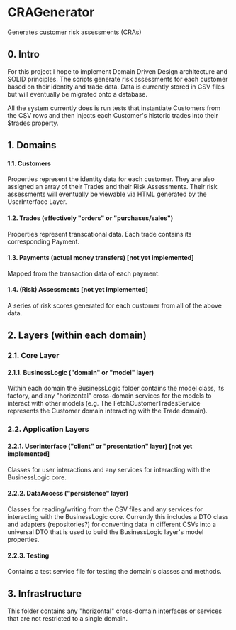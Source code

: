# CRAGenerator
Generates customer risk assessments (CRAs)

## 0. Intro

For this project I hope to implement Domain Driven Design architecture and SOLID principles. The scripts generate risk assessments for each customer based on their identity and trade data. Data is currently stored in CSV files but will eventually be migrated onto a database.  

All the system currently does is run tests that instantiate Customers from the CSV rows and then injects each Customer's historic trades into their $trades property.

## 1. Domains

#### 1.1. Customers

Properties represent the identity data for each customer. They are also assigned an array of their Trades and their Risk Assessments. Their risk assessments will eventually be viewable via HTML generated by the UserInterface Layer.

#### 1.2. Trades (effectively "orders" or "purchases/sales")

Properties represent transcational data. Each trade contains its corresponding Payment.

#### 1.3. Payments (actual money transfers) [not yet implemented]

Mapped from the transaction data of each payment.

#### 1.4. (Risk) Assessments [not yet implemented]

A series of risk scores generated for each customer from all of the above data.

## 2. Layers (within each domain)

### 2.1. Core Layer

#### 2.1.1. BusinessLogic ("domain" or "model" layer)

Within each domain the BusinessLogic folder contains the model class, its factory, and any "horizontal" cross-domain services for the models to interact with other models (e.g. The FetchCustomerTradesService represents the Customer domain interacting with the Trade domain).

### 2.2. Application Layers

#### 2.2.1. UserInterface ("client" or "presentation" layer) [not yet implemented]

Classes for user interactions and any services for interacting with the BusinessLogic core.

#### 2.2.2. DataAccess ("persistence" layer)

Classes for reading/writing from the CSV files and any services for interacting with the BusinessLogic core. Currently this includes a DTO class and adapters (repositories?) for converting data in different CSVs into a universal DTO that is used to build the BusinessLogic layer's model properties.

#### 2.2.3. Testing

Contains a test service file for testing the domain's classes and methods.

## 3. Infrastructure

This folder contains any "horizontal" cross-domain interfaces or services that are not restricted to a single domain.

